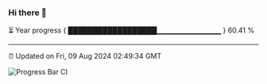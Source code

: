 ### Hi there 👋

⏳ Year progress { ██████████████████▁▁▁▁▁▁▁▁▁▁▁▁ } 60.41 %

---

⏰ Updated on Fri, 09 Aug 2024 02:49:34 GMT

![Progress Bar CI](https://github.com/IshwaranRudhara/GIT-ACTION/workflows/Progress%20Bar%20CI/badge.svg)
